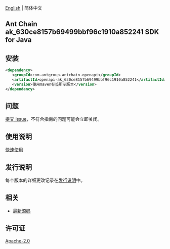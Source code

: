 [English](README.md) | 简体中文

## Ant Chain ak_630ce8157b69499bbf96c1910a852241 SDK for Java

## 安装

```xml
<dependency>
   <groupId>com.antgroup.antchain.openapi</groupId>
   <artifactId>openapi-ak_630ce8157b69499bbf96c1910a852241</artifactId>
   <version>使用maven标签所示版本</version>
</dependency>
```

## 问题

[提交 Issue](https://github.com/alipay/antchain-openapi-prod-sdk/issues/new)，不符合指南的问题可能会立即关闭。

## 使用说明

[快速使用](https://github.com/alipay/antchain-openapi-prod-sdk)

## 发行说明

每个版本的详细更改记录在[发行说明](./ChangeLog.txt)中。

## 相关

- [最新源码](https://github.com/alipay/antchain-openapi-prod-sdk/)

## 许可证

[Apache-2.0](http://www.apache.org/licenses/LICENSE-2.0)
